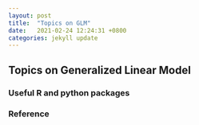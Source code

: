 ```yaml
---
layout: post
title:  "Topics on GLM"
date:   2021-02-24 12:24:31 +0800
categories: jekyll update
---
```


## Topics on Generalized Linear Model

### Useful R and python packages

### Reference


 
